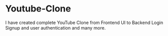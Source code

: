 # Youtube-Clone
I have created complete YouTube Clone from Frontend UI to Backend Login Signup and user authentication and many more.
